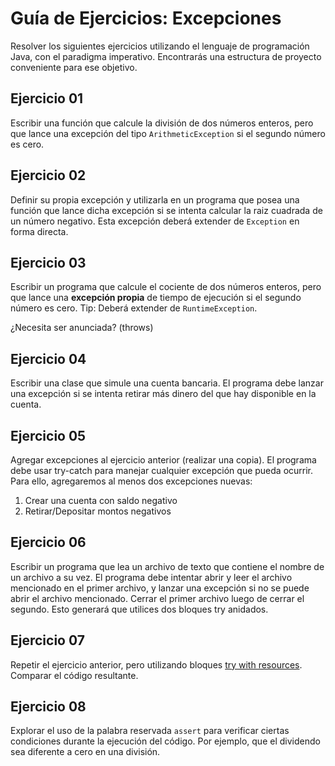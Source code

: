 # Guía de Ejercicios: Excepciones

Resolver los siguientes ejercicios utilizando el lenguaje de programación Java, con el paradigma imperativo.
Encontrarás una estructura de proyecto conveniente para ese objetivo.

## Ejercicio 01
Escribir una función que calcule la división de dos números enteros, pero que lance una excepción del tipo `ArithmeticException` si el segundo número es cero.

## Ejercicio 02
Definir su propia excepción y utilizarla en un programa que posea una función que lance dicha excepción si se intenta calcular la raiz cuadrada de un número negativo. Esta excepción deberá extender de `Exception` en forma directa.

## Ejercicio 03
Escribir un programa que calcule el cociente de dos números enteros, pero que lance una **excepción propia** de tiempo de ejecución si el segundo número es cero.
Tip: Deberá extender de `RuntimeException`.

¿Necesita ser anunciada? (throws)

## Ejercicio 04
Escribir una clase que simule una cuenta bancaria. El programa debe lanzar una excepción si se intenta retirar más dinero del que hay disponible en la cuenta.

## Ejercicio 05
Agregar excepciones al ejercicio anterior (realizar una copia). El programa debe usar try-catch para manejar cualquier excepción que pueda ocurrir.
Para ello, agregaremos al menos dos excepciones nuevas:
1. Crear una cuenta con saldo negativo
2. Retirar/Depositar montos negativos

## Ejercicio 06
Escribir un programa que lea un archivo de texto que contiene el nombre de un archivo a su vez. El programa debe intentar abrir y leer el archivo mencionado en el primer archivo, y lanzar una excepción si no se puede abrir el archivo mencionado.
Cerrar el primer archivo luego de cerrar el segundo. Esto generará que utilices dos bloques try anidados.

## Ejercicio 07
Repetir el ejercicio anterior, pero utilizando bloques [try with resources](https://www.baeldung.com/java-try-with-resources). Comparar el código resultante.

## Ejercicio 08
Explorar el uso de la palabra reservada `assert` para verificar ciertas condiciones durante la ejecución del código. Por ejemplo, que el dividendo sea diferente a cero en una división.